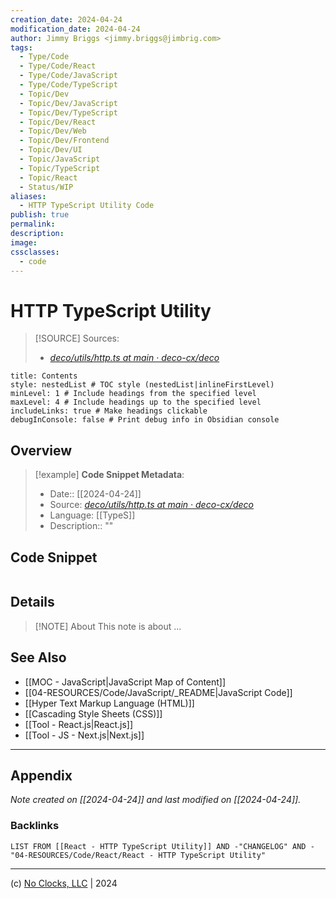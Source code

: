 ```yaml
---
creation_date: 2024-04-24
modification_date: 2024-04-24
author: Jimmy Briggs <jimmy.briggs@jimbrig.com>
tags:
  - Type/Code
  - Type/Code/React
  - Type/Code/JavaScript
  - Type/Code/TypeScript
  - Topic/Dev
  - Topic/Dev/JavaScript
  - Topic/Dev/TypeScript
  - Topic/Dev/React
  - Topic/Dev/Web
  - Topic/Dev/Frontend
  - Topic/Dev/UI
  - Topic/JavaScript
  - Topic/TypeScript
  - Topic/React
  - Status/WIP
aliases:
  - HTTP TypeScript Utility Code
publish: true
permalink:
description:
image:
cssclasses:
  - code
---
```


# HTTP TypeScript Utility

> [!SOURCE] Sources:
> - *[deco/utils/http.ts at main · deco-cx/deco](https://github.com/deco-cx/deco/blob/main/utils/http.ts)*

```table-of-contents
title: Contents 
style: nestedList # TOC style (nestedList|inlineFirstLevel)
minLevel: 1 # Include headings from the specified level
maxLevel: 4 # Include headings up to the specified level
includeLinks: true # Make headings clickable
debugInConsole: false # Print debug info in Obsidian console
```

## Overview

> [!example] **Code Snippet Metadata**:
> - Date:: [[2024-04-24]]
> - Source: *[deco/utils/http.ts at main · deco-cx/deco](https://github.com/deco-cx/deco/blob/main/utils/http.ts)*
> - Language: [[TypeS]]
> - Description:: ""

## Code Snippet

```javascript

```

## Details

> [!NOTE] About
> This note is about ...

## See Also

- [[MOC - JavaScript|JavaScript Map of Content]]
- [[04-RESOURCES/Code/JavaScript/_README|JavaScript Code]]
- [[Hyper Text Markup Language (HTML)]]
- [[Cascading Style Sheets (CSS)]]
- [[Tool - React.js|React.js]]
- [[Tool - JS - Next.js|Next.js]]

***

## Appendix

*Note created on [[2024-04-24]] and last modified on [[2024-04-24]].*

### Backlinks

```dataview
LIST FROM [[React - HTTP TypeScript Utility]] AND -"CHANGELOG" AND -"04-RESOURCES/Code/React/React - HTTP TypeScript Utility"
```

***

(c) [No Clocks, LLC](https://github.com/noclocks) | 2024